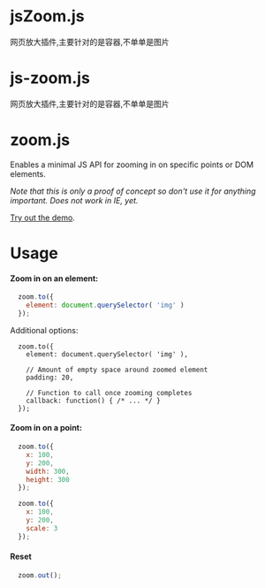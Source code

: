 # jsZoom.js
网页放大插件,主要针对的是容器,不单单是图片
# js-zoom.js
网页放大插件,主要针对的是容器,不单单是图片
# zoom.js

Enables a minimal JS API for zooming in on specific points or DOM elements.

*Note that this is only a proof of concept so don't use it for anything important. Does not work in IE, yet.*

[Try out the demo](http://lab.hakim.se/zoom-js/).

# Usage

#### Zoom in on an element:

```javascript
  zoom.to({
    element: document.querySelector( 'img' )
  });
```

Additional options:

```
  zoom.to({
    element: document.querySelector( 'img' ),

    // Amount of empty space around zoomed element
    padding: 20,

    // Function to call once zooming completes
    callback: function() { /* ... */ }
  });
```

#### Zoom in on a point:

```javascript
  zoom.to({
    x: 100,
    y: 200,
    width: 300,
    height: 300
  });
```

```javascript
  zoom.to({
    x: 100,
    y: 200,
    scale: 3
  });
```

#### Reset
```javascript
  zoom.out();
```
